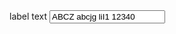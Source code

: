 <div class="au-body au-body--dark">
  <label class="au-label"  for="text-input--dark">label text</label>
  <input class="au-text-input au-text-input--dark" name="text-input--dark" id="text-input--dark" type="text" value="ABCZ abcjg liI1 12340">
</div>

